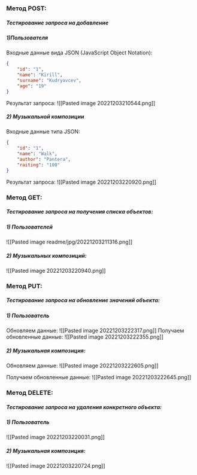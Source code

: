 ### Метод POST:
##### Тестирование запроса на добавление
##### 1)Пользователя
Входные данные вида JSON (JavaScript Object Notation):
```json
{
	"id": "1",
	"name": "Kirill",
	"surname": "Kudryavcev",
	"age": "19"
}
```

Результат запроса:
![[Pasted image 20221203210544.png]]

##### 2) Музыкальной композиции
Входные данные типа JSON:
```json
{	
	"id": "1",
	"name": "Walk",
	"author": "Pantera",
	"raiting": "100"
}
```

Результат запроса:
![[Pasted image 20221203220920.png]]


### Метод GET:
##### Тестирование запроса на получения списка объектов:
##### 1) Пользователей

![[Pasted image readme/jpg/20221203211316.png]]

##### 2) Музыкальных композиций:
![[Pasted image 20221203220940.png]]

### Метод PUT:
##### Тестирование запроса на обновление значений объекта:
##### 1) Пользователь
Обновляем данные:
![[Pasted image 20221203222317.png]]
Получаем обновленные данные:
![[Pasted image 20221203222355.png]]

##### 2) Музыкальная композиция:

Обновляем данные:
![[Pasted image 20221203222605.png]]

Получаем обновленные данные:
![[Pasted image 20221203222645.png]]
### Метод DELETE:
##### Тестирование запроса на удаления конкретного объекта:
##### 1) Пользователь

![[Pasted image 20221203220031.png]]

##### 2) Музыкальная композиция:
![[Pasted image 20221203220724.png]]
